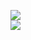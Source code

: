 [![](https://img.shields.io/badge/Made%20With-Github%20Spray-lightgrey.svg?style=for-the-badge&logo=github)](https://github.com/Annihil/github-spray#24721)  
[![](https://i.imgur.com/2DrTn0Z.gif)](https://github.com/Annihil/github-spray)